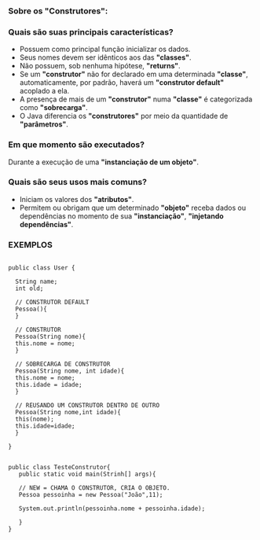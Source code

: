 ### **Sobre os "Construtores":**



### **Quais são suas principais características?**
* Possuem como principal função inicializar os dados.
* Seus nomes devem ser idênticos aos das **"classes"**.
* Não possuem, sob nenhuma hipótese, **"returns"**.
* Se um **"construtor"** não for declarado em uma determinada **"classe"**, automaticamente, por padrão, haverá um **"construtor default"** acoplado a ela.
* A presença de mais de um **"construtor"** numa **"classe"** é categorizada como **"sobrecarga"**.
* O Java diferencia os **"construtores"** por meio da quantidade de **"parâmetros"**.

### **Em que momento são executados?**
Durante a execução de uma **"instanciação de um objeto"**.

### **Quais são seus usos mais comuns?**
* Iniciam os valores dos **"atributos"**.
* Permitem ou obrigam que um determinado **"objeto"** receba dados ou dependências no momento de sua **"instanciação"**, **"injetando dependências"**.


### **EXEMPLOS**
```

public class User {

  String name;
  int old;
		
  // CONSTRUTOR DEFAULT
  Pessoa(){
  }
			
  // CONSTRUTOR
  Pessoa(String nome){
  this.nome = nome;
  }
	
  // SOBRECARGA DE CONSTRUTOR
  Pessoa(String nome, int idade){
  this.nome = nome;
  this.idade = idade;
  }	

  // REUSANDO UM CONSTRUTOR DENTRO DE OUTRO
  Pessoa(String nome,int idade){  
  this(nome);
  this.idade=idade;
  }

}		

```

```

public class TesteConstrutor{
   public static void main(Strinh[] args){

   // NEW = CHAMA O CONSTRUTOR, CRIA O OBJETO.
   Pessoa pessoinha = new Pessoa("João",11);

   System.out.println(pessoinha.nome + pessoinha.idade);

   }
}

```
